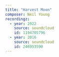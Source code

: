 ```yaml
---
title: "Harvest Moon"
composer: Neil Young
recordingz:
  - year: 2022
    source: soundcloud
    id: 1194705796
  - year: 2016
    source: soundcloud
    id: 246953590 
---
```




